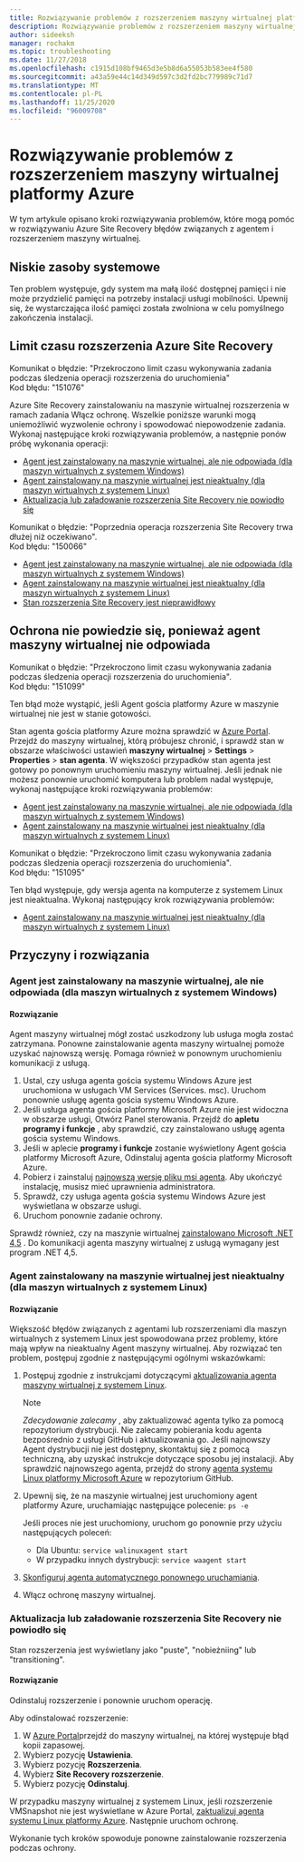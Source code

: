 ```yaml
---
title: Rozwiązywanie problemów z rozszerzeniem maszyny wirtualnej platformy Azure na potrzeby odzyskiwania po awarii przy użyciu Azure Site Recovery
description: Rozwiązywanie problemów z rozszerzeniem maszyny wirtualnej platformy Azure na potrzeby odzyskiwania po awarii przy użyciu Azure Site Recovery.
author: sideeksh
manager: rochakm
ms.topic: troubleshooting
ms.date: 11/27/2018
ms.openlocfilehash: c1915d108bf9465d3e5b8d6a55053b583ee4f580
ms.sourcegitcommit: a43a59e44c14d349d597c3d2fd2bc779989c71d7
ms.translationtype: MT
ms.contentlocale: pl-PL
ms.lasthandoff: 11/25/2020
ms.locfileid: "96009708"
---
```

# <a name="troubleshoot-azure-vm-extension-issues"></a>Rozwiązywanie problemów z rozszerzeniem maszyny wirtualnej platformy Azure

W tym artykule opisano kroki rozwiązywania problemów, które mogą pomóc w rozwiązywaniu Azure Site Recovery błędów związanych z agentem i rozszerzeniem maszyny wirtualnej.

## <a name="low-system-resources"></a>Niskie zasoby systemowe

Ten problem występuje, gdy system ma małą ilość dostępnej pamięci i nie może przydzielić pamięci na potrzeby instalacji usługi mobilności. Upewnij się, że wystarczająca ilość pamięci została zwolniona w celu pomyślnego zakończenia instalacji.

## <a name="azure-site-recovery-extension-time-out"></a>Limit czasu rozszerzenia Azure Site Recovery  

Komunikat o błędzie: "Przekroczono limit czasu wykonywania zadania podczas śledzenia operacji rozszerzenia do uruchomienia"<br>
Kod błędu: "151076"

 Azure Site Recovery zainstalowaniu na maszynie wirtualnej rozszerzenia w ramach zadania Włącz ochronę. Wszelkie poniższe warunki mogą uniemożliwić wyzwolenie ochrony i spowodować niepowodzenie zadania. Wykonaj następujące kroki rozwiązywania problemów, a następnie ponów próbę wykonania operacji:

- [Agent jest zainstalowany na maszynie wirtualnej, ale nie odpowiada (dla maszyn wirtualnych z systemem Windows)](#the-agent-installed-in-the-vm-but-unresponsive-for-windows-vms)
- [Agent zainstalowany na maszynie wirtualnej jest nieaktualny (dla maszyn wirtualnych z systemem Linux)](#the-agent-installed-in-the-vm-is-out-of-date-for-linux-vms)
- [Aktualizacja lub załadowanie rozszerzenia Site Recovery nie powiodło się](#the-site-recovery-extension-fails-to-update-or-load)

Komunikat o błędzie: "Poprzednia operacja rozszerzenia Site Recovery trwa dłużej niż oczekiwano".<br>
Kod błędu: "150066"

- [Agent jest zainstalowany na maszynie wirtualnej, ale nie odpowiada (dla maszyn wirtualnych z systemem Windows)](#the-agent-installed-in-the-vm-but-unresponsive-for-windows-vms)
- [Agent zainstalowany na maszynie wirtualnej jest nieaktualny (dla maszyn wirtualnych z systemem Linux)](#the-agent-installed-in-the-vm-is-out-of-date-for-linux-vms)
- [Stan rozszerzenia Site Recovery jest nieprawidłowy](#the-site-recovery-extension-fails-to-update-or-load)

## <a name="protection-fails-because-the-vm-agent-is-unresponsive"></a>Ochrona nie powiedzie się, ponieważ agent maszyny wirtualnej nie odpowiada

Komunikat o błędzie: "Przekroczono limit czasu wykonywania zadania podczas śledzenia operacji rozszerzenia do uruchomienia".<br>
Kod błędu: "151099"

Ten błąd może wystąpić, jeśli Agent gościa platformy Azure w maszynie wirtualnej nie jest w stanie gotowości.

Stan agenta gościa platformy Azure można sprawdzić w [Azure Portal](https://portal.azure.com/). Przejdź do maszyny wirtualnej, którą próbujesz chronić, i sprawdź stan w obszarze właściwości ustawień **maszyny wirtualnej**  >  **Settings**  >  **Properties**  >  **stan agenta**. W większości przypadków stan agenta jest gotowy po ponownym uruchomieniu maszyny wirtualnej. Jeśli jednak nie możesz ponownie uruchomić komputera lub problem nadal występuje, wykonaj następujące kroki rozwiązywania problemów:

- [Agent jest zainstalowany na maszynie wirtualnej, ale nie odpowiada (dla maszyn wirtualnych z systemem Windows)](#the-agent-installed-in-the-vm-but-unresponsive-for-windows-vms)
- [Agent zainstalowany na maszynie wirtualnej jest nieaktualny (dla maszyn wirtualnych z systemem Linux)](#the-agent-installed-in-the-vm-is-out-of-date-for-linux-vms)


Komunikat o błędzie: "Przekroczono limit czasu wykonywania zadania podczas śledzenia operacji rozszerzenia do uruchomienia".<br>
Kod błędu: "151095"

Ten błąd występuje, gdy wersja agenta na komputerze z systemem Linux jest nieaktualna. Wykonaj następujący krok rozwiązywania problemów:

- [Agent zainstalowany na maszynie wirtualnej jest nieaktualny (dla maszyn wirtualnych z systemem Linux)](#the-agent-installed-in-the-vm-is-out-of-date-for-linux-vms)  

## <a name="causes-and-solutions"></a>Przyczyny i rozwiązania

### <a name="the-agent-is-installed-in-the-vm-but-its-unresponsive-for-windows-vms"></a><a name="the-agent-installed-in-the-vm-but-unresponsive-for-windows-vms"></a>Agent jest zainstalowany na maszynie wirtualnej, ale nie odpowiada (dla maszyn wirtualnych z systemem Windows)

#### <a name="solution"></a>Rozwiązanie
Agent maszyny wirtualnej mógł zostać uszkodzony lub usługa mogła zostać zatrzymana. Ponowne zainstalowanie agenta maszyny wirtualnej pomoże uzyskać najnowszą wersję. Pomaga również w ponownym uruchomieniu komunikacji z usługą.

1. Ustal, czy usługa agenta gościa systemu Windows Azure jest uruchomiona w usługach VM Services (Services. msc). Uruchom ponownie usługę agenta gościa systemu Windows Azure.    
1. Jeśli usługa agenta gościa platformy Microsoft Azure nie jest widoczna w obszarze usługi, Otwórz Panel sterowania. Przejdź do **apletu programy i funkcje** , aby sprawdzić, czy zainstalowano usługę agenta gościa systemu Windows.
1. Jeśli w aplecie **programy i funkcje** zostanie wyświetlony Agent gościa platformy Microsoft Azure, Odinstaluj agenta gościa platformy Microsoft Azure.
1. Pobierz i zainstaluj [najnowszą wersję pliku msi agenta](https://go.microsoft.com/fwlink/?LinkID=394789&clcid=0x409). Aby ukończyć instalację, musisz mieć uprawnienia administratora.
1. Sprawdź, czy usługa agenta gościa systemu Windows Azure jest wyświetlana w obszarze usługi.
1. Uruchom ponownie zadanie ochrony.

Sprawdź również, czy na maszynie wirtualnej [zainstalowano Microsoft .NET 4,5](/dotnet/framework/migration-guide/how-to-determine-which-versions-are-installed) . Do komunikacji agenta maszyny wirtualnej z usługą wymagany jest program .NET 4,5.

### <a name="the-agent-installed-in-the-vm-is-out-of-date-for-linux-vms"></a>Agent zainstalowany na maszynie wirtualnej jest nieaktualny (dla maszyn wirtualnych z systemem Linux)

#### <a name="solution"></a>Rozwiązanie
Większość błędów związanych z agentami lub rozszerzeniami dla maszyn wirtualnych z systemem Linux jest spowodowana przez problemy, które mają wpływ na nieaktualny Agent maszyny wirtualnej. Aby rozwiązać ten problem, postępuj zgodnie z następującymi ogólnymi wskazówkami:

1. Postępuj zgodnie z instrukcjami dotyczącymi [aktualizowania agenta maszyny wirtualnej z systemem Linux](../virtual-machines/extensions/update-linux-agent.md).

   > [!NOTE]
   > *Zdecydowanie zalecamy* , aby zaktualizować agenta tylko za pomocą repozytorium dystrybucji. Nie zalecamy pobierania kodu agenta bezpośrednio z usługi GitHub i aktualizowania go. Jeśli najnowszy Agent dystrybucji nie jest dostępny, skontaktuj się z pomocą techniczną, aby uzyskać instrukcje dotyczące sposobu jej instalacji. Aby sprawdzić najnowszego agenta, przejdź do strony [agenta systemu Linux platformy Microsoft Azure](https://github.com/Azure/WALinuxAgent/releases) w repozytorium GitHub.

1. Upewnij się, że na maszynie wirtualnej jest uruchomiony agent platformy Azure, uruchamiając następujące polecenie: `ps -e`

   Jeśli proces nie jest uruchomiony, uruchom go ponownie przy użyciu następujących poleceń:

   - Dla Ubuntu: `service walinuxagent start`
   - W przypadku innych dystrybucji: `service waagent start`

1. [Skonfiguruj agenta automatycznego ponownego uruchamiania](https://github.com/Azure/WALinuxAgent/wiki/Known-Issues#mitigate_agent_crash).
1. Włącz ochronę maszyny wirtualnej.

### <a name="the-site-recovery-extension-fails-to-update-or-load"></a>Aktualizacja lub załadowanie rozszerzenia Site Recovery nie powiodło się

Stan rozszerzenia jest wyświetlany jako "puste", "nobieżniing" lub "transitioning".

#### <a name="solution"></a>Rozwiązanie

Odinstaluj rozszerzenie i ponownie uruchom operację.

Aby odinstalować rozszerzenie:

1. W [Azure Portal](https://portal.azure.com/)przejdź do maszyny wirtualnej, na której występuje błąd kopii zapasowej.
1. Wybierz pozycję **Ustawienia**.
1. Wybierz pozycję **Rozszerzenia**.
1. Wybierz **Site Recovery rozszerzenie**.
1. Wybierz pozycję **Odinstaluj**.

W przypadku maszyny wirtualnej z systemem Linux, jeśli rozszerzenie VMSnapshot nie jest wyświetlane w Azure Portal, [zaktualizuj agenta systemu Linux platformy Azure](../virtual-machines/extensions/update-linux-agent.md). Następnie uruchom ochronę.

Wykonanie tych kroków spowoduje ponowne zainstalowanie rozszerzenia podczas ochrony.
